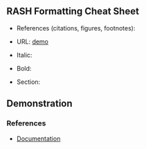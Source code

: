 ## RASH Formatting Cheat Sheet

* References (citations, figures, footnotes): <a href="#us"></a> <a href="#figure_1"></a> <a href="#fn1"></a>

* URL: <a href="https://svakulenko.ai.wu.ac.at/tableqa">demo</a>

* Italic: <em></em>

* Bold: <strong></strong>

* Section: 

<section>
    <h1>Demonstration</h1>
</section>

### References

* [Documentation](https://rawgit.com/essepuntato/rash/master/documentation/index.html#rdfa)